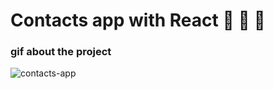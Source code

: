 # Contacts app with React 🤟 🤟 🤟

### gif about the project
![contacts-app](https://user-images.githubusercontent.com/25962055/131346049-64cc47de-0b44-4e31-be91-381b514c7f44.gif)

